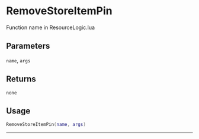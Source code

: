 # RemoveStoreItemPin
Function name in ResourceLogic.lua
## Parameters
`name`, `args`
## Returns
`none`
## Usage
```lua
RemoveStoreItemPin(name, args)
```
---
